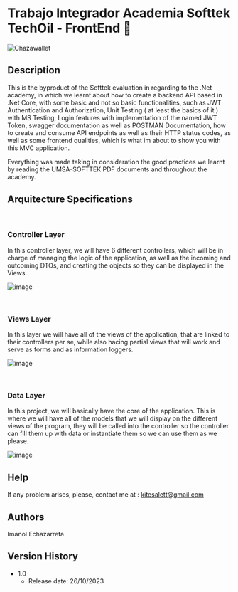 # Trabajo Integrador Academia Softtek TechOil - FrontEnd 🌠


![Chazawallet](https://github.com/Kitesalet/SofttekWalletFront/assets/104630744/b26b082d-7c1e-4ec1-a525-924cbc05b096)



## Description

This is the byproduct of the Softtek evaluation in regarding to the .Net academy, in which we learnt about how to create a backend API based in .Net Core, with some basic and not so basic functionalities, such as JWT Authentication and Authorization, Unit Testing ( at least the basics of it ) with MS Testing, Login features with implementation of the named JWT Token, swagger documentation as well as POSTMAN Documentation, how to create and consume API endpoints as well as their HTTP status codes, as well as some frontend qualities, which is what im about to show you with this MVC application.

Everything was made taking in consideration the good practices we learnt by reading the UMSA-SOFTTEK PDF documents and throughout the academy.




## **Arquitecture Specifications**
​
### **Controller Layer**
In this controller layer, we will have 6 different controllers, which will be in charge of managing the logic of the application, as well as the incoming and outcoming DTOs,
and creating the objects so they can be displayed in the Views.

![image](https://github.com/Kitesalet/SofttekWalletFront/assets/104630744/0281431f-2ac1-430e-8b82-7497d1181684)

​
### **Views Layer**
In this layer we will have all of the views of the application, that are linked to their controllers per se, while also hacing
partial views that will work and serve as forms and as information loggers.

![image](https://github.com/Kitesalet/SofttekWalletFront/assets/104630744/3b070910-c4b0-473b-abb3-5ad401acbe77)


​
### **Data Layer**
In this project, we will basically have the core of the application. This is where we will have all of the models that we will
display on the different views of the program, they will be called into the controller so the controller can fill them up
with data or instantiate them so we can use them as we please.

![image](https://github.com/Kitesalet/SofttekWalletFront/assets/104630744/688a5711-70af-4232-a36f-1c0abd8f3434)
​
## Help

If any problem arises, please, contact me at : kitesalett@gmail.com

## Authors

Imanol Echazarreta

## Version History

* 1.0
  * Release date: 26/10/2023

